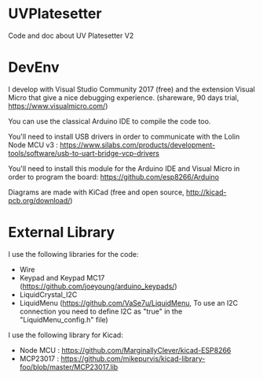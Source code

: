 # UVPlatesetter
Code and doc about UV Platesetter V2

# DevEnv
I develop with Visual Studio Community 2017 (free) and the extension Visual Micro that give a nice debugging experience. (shareware, 90 days trial, https://www.visualmicro.com/)

You can use the classical Arduino IDE to compile the code too.

You'll need to install USB drivers in order to communicate with the Lolin Node MCU v3 : https://www.silabs.com/products/development-tools/software/usb-to-uart-bridge-vcp-drivers

You'll need to install this module for the Arduino IDE and Visual Micro in order to program the board: https://github.com/esp8266/Arduino

Diagrams are made with KiCad (free and open source, http://kicad-pcb.org/download/)

# External Library 
I use the following libraries for the code:
 - Wire
 - Keypad and Keypad MC17 (https://github.com/joeyoung/arduino_keypads/)
 - LiquidCrystal_I2C
 - LiquidMenu (https://github.com/VaSe7u/LiquidMenu, To use an I2C connection you need to define I2C as "true" in the "LiquidMenu_config.h" file)
 
 I use the following library for Kicad:
  - Node MCU : https://github.com/MarginallyClever/kicad-ESP8266
  - MCP23017 : https://github.com/mikepurvis/kicad-library-foo/blob/master/MCP23017.lib
